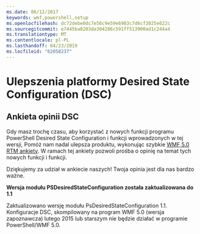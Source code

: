 ```yaml
---
ms.date: 06/12/2017
keywords: wmf,powershell,setup
ms.openlocfilehash: dc72debe0dc7e56c9e59e6903c7d6cf3025e622c
ms.sourcegitcommit: e7445ba8203da304286c591ff513900ad1c244a4
ms.translationtype: MT
ms.contentlocale: pl-PL
ms.lasthandoff: 04/23/2019
ms.locfileid: "62058237"
---
```

# <a name="improvements-in-desired-state-configuration-dsc"></a>Ulepszenia platformy Desired State Configuration (DSC)

## <a name="dsc-feedback-survey"></a>Ankieta opinii DSC

Gdy masz trochę czasu, aby korzystać z nowych funkcji programu PowerShell Desired State Configuration i funkcji wprowadzonych w tej wersji, Pomóż nam nadal ulepsza produktu, wykonując szybkie [WMF 5.0 RTM ankiety](https://www.surveymonkey.com/r/SGLQM5W). W ramach tej ankiety pozwoli prośba o opinię na temat tych nowych funkcji i funkcji.

Dziękujemy za udział w ankiecie naszych! Twoja opinia jest dla nas bardzo ważne.

**Wersja modułu PSDesiredStateConfiguration została zaktualizowana do 1.1**

Zaktualizowano wersję modułu PsDesiredStateConfiguration 1.1. Konfiguracje DSC, skompilowany na program WMF 5.0 (wersja zapoznawcza) lutego 2015 lub starszym nie będzie działać w programie PowerShell/WMF 5.0.
